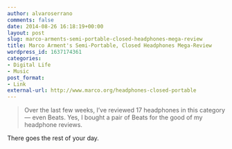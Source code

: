 ```yaml
---
author: alvaroserrano
comments: false
date: 2014-08-26 16:18:19+00:00
layout: post
slug: marco-arments-semi-portable-closed-headphones-mega-review
title: Marco Arment's Semi-Portable, Closed Headphones Mega-Review
wordpress_id: 1637174361
categories:
- Digital Life
- Music
post_format:
- Link
external-url: http://www.marco.org/headphones-closed-portable
---
```


<blockquote>Over the last few weeks, I’ve reviewed 17 headphones in this category — even Beats. Yes, I bought a pair of Beats for the good of my headphone reviews.</blockquote>

There goes the rest of your day.